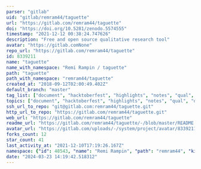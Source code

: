 ```yaml
---
parser: "gitlab"
uid: "gitlab/remram44/taguette"
url: "https://gitlab.com/remram44/taguette"
doi: "https://doi.org/10.5281/zenodo.5574555"
timestamp: "2021-12-12 00:38:24.747626"
description: "Free and open source qualitative research tool"
avatar: "https://gitlab.comNone"
repo_url: "https://gitlab.com/remram44/taguette"
id: 8339211
name: "taguette"
name_with_namespace: "Remi Rampin / taguette"
path: "taguette"
path_with_namespace: "remram44/taguette"
created_at: "2018-09-12T02:00:49.402Z"
default_branch: "master"
tag_list: ["document", "hacktoberfest", "highlights", "notes", "qual", "qualitative", "research", "tagging", "tags", "text"]
topics: ["document", "hacktoberfest", "highlights", "notes", "qual", "qualitative", "research", "tagging", "tags", "text"]
ssh_url_to_repo: "git@gitlab.com:remram44/taguette.git"
http_url_to_repo: "https://gitlab.com/remram44/taguette.git"
web_url: "https://gitlab.com/remram44/taguette"
readme_url: "https://gitlab.com/remram44/taguette/-/blob/master/README.rst"
avatar_url: "https://gitlab.com/uploads/-/system/project/avatar/8339211/taguette.png"
forks_count: 12
star_count: 41
last_activity_at: "2021-12-10T17:19:26.167Z"
namespace: {"id": 48543, "name": "Remi Rampin", "path": "remram44", "kind": "user", "full_path": "remram44", "parent_id": null, "avatar_url": "/uploads/-/system/user/avatar/42609/avatar.png", "web_url": "https://gitlab.com/remram44"}
date: "2024-03-23 14:19:42.518312"
---
```

